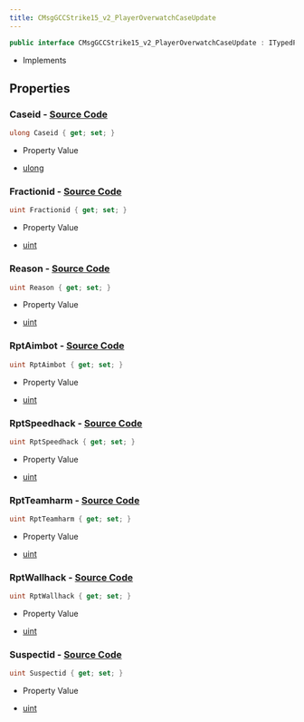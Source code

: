 ```yaml
---
title: CMsgGCCStrike15_v2_PlayerOverwatchCaseUpdate
---
```


```csharp
public interface CMsgGCCStrike15_v2_PlayerOverwatchCaseUpdate : ITypedProtobuf<CMsgGCCStrike15_v2_PlayerOverwatchCaseUpdate>, INativeHandle
```

- Implements

## Properties

### **Caseid** - [Source Code](https://github.com/swiftly-solution/swiftlys2/blob/main/managed/src/SwiftlyS2.Generated/Protobufs/Interfaces/CMsgGCCStrike15_v2_PlayerOverwatchCaseUpdate.cs#L13)

```csharp
ulong Caseid { get; set; }
```

- Property Value

- [ulong](https://learn.microsoft.com/dotnet/api/system.uint64)

### **Fractionid** - [Source Code](https://github.com/swiftly-solution/swiftlys2/blob/main/managed/src/SwiftlyS2.Generated/Protobufs/Interfaces/CMsgGCCStrike15_v2_PlayerOverwatchCaseUpdate.cs#L19)

```csharp
uint Fractionid { get; set; }
```

- Property Value

- [uint](https://learn.microsoft.com/dotnet/api/system.uint32)

### **Reason** - [Source Code](https://github.com/swiftly-solution/swiftlys2/blob/main/managed/src/SwiftlyS2.Generated/Protobufs/Interfaces/CMsgGCCStrike15_v2_PlayerOverwatchCaseUpdate.cs#L34)

```csharp
uint Reason { get; set; }
```

- Property Value

- [uint](https://learn.microsoft.com/dotnet/api/system.uint32)

### **RptAimbot** - [Source Code](https://github.com/swiftly-solution/swiftlys2/blob/main/managed/src/SwiftlyS2.Generated/Protobufs/Interfaces/CMsgGCCStrike15_v2_PlayerOverwatchCaseUpdate.cs#L22)

```csharp
uint RptAimbot { get; set; }
```

- Property Value

- [uint](https://learn.microsoft.com/dotnet/api/system.uint32)

### **RptSpeedhack** - [Source Code](https://github.com/swiftly-solution/swiftlys2/blob/main/managed/src/SwiftlyS2.Generated/Protobufs/Interfaces/CMsgGCCStrike15_v2_PlayerOverwatchCaseUpdate.cs#L28)

```csharp
uint RptSpeedhack { get; set; }
```

- Property Value

- [uint](https://learn.microsoft.com/dotnet/api/system.uint32)

### **RptTeamharm** - [Source Code](https://github.com/swiftly-solution/swiftlys2/blob/main/managed/src/SwiftlyS2.Generated/Protobufs/Interfaces/CMsgGCCStrike15_v2_PlayerOverwatchCaseUpdate.cs#L31)

```csharp
uint RptTeamharm { get; set; }
```

- Property Value

- [uint](https://learn.microsoft.com/dotnet/api/system.uint32)

### **RptWallhack** - [Source Code](https://github.com/swiftly-solution/swiftlys2/blob/main/managed/src/SwiftlyS2.Generated/Protobufs/Interfaces/CMsgGCCStrike15_v2_PlayerOverwatchCaseUpdate.cs#L25)

```csharp
uint RptWallhack { get; set; }
```

- Property Value

- [uint](https://learn.microsoft.com/dotnet/api/system.uint32)

### **Suspectid** - [Source Code](https://github.com/swiftly-solution/swiftlys2/blob/main/managed/src/SwiftlyS2.Generated/Protobufs/Interfaces/CMsgGCCStrike15_v2_PlayerOverwatchCaseUpdate.cs#L16)

```csharp
uint Suspectid { get; set; }
```

- Property Value

- [uint](https://learn.microsoft.com/dotnet/api/system.uint32)

